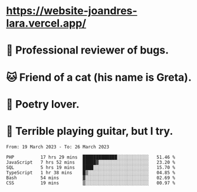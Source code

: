 # https://website-joandres-lara.vercel.app/
# 🐛 Professional reviewer of bugs.
# 🐱 Friend of a cat (his name is Greta).
# 📜 Poetry lover.
# 🎸 Terrible playing guitar, but I try.

<!--START_SECTION:waka-->

```text
From: 19 March 2023 - To: 26 March 2023

PHP          17 hrs 29 mins  █████████████░░░░░░░░░░░░   51.46 %
JavaScript   7 hrs 52 mins   █████▓░░░░░░░░░░░░░░░░░░░   23.20 %
SQL          5 hrs 19 mins   ████░░░░░░░░░░░░░░░░░░░░░   15.70 %
TypeScript   1 hr 38 mins    █▒░░░░░░░░░░░░░░░░░░░░░░░   04.85 %
Bash         54 mins         ▓░░░░░░░░░░░░░░░░░░░░░░░░   02.69 %
CSS          19 mins         ▒░░░░░░░░░░░░░░░░░░░░░░░░   00.97 %
```

<!--END_SECTION:waka-->
